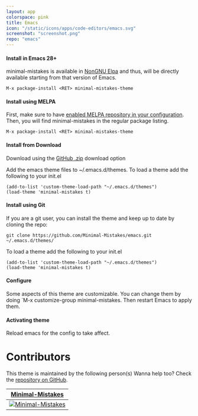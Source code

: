 ```yaml
---
layout: app
colorspace: pink
title: Emacs
icon: "/static/icons/apps/code-editors/emacs.svg"
screenshot: "screenshot.png"
repo: "emacs"
---
```


#### Install in Emacs 28+

minimal-mistakes is available in [NonGNU Elpa](https://elpa.nongnu.org/nongnu/minimal-mistakes-theme.html) and thus, will be directly available starting from that version of Emacs.

```
M-x package-install <RET> minimal-mistakes-theme
```

#### Install using MELPA

First, make sure to have [enabled MELPA repository in your configuration](https://melpa.org/#/getting-started). Then, you will find minimal-mistakes in the regular package listing.

```
M-x package-install <RET> minimal-mistakes-theme
```

#### Install from Download

Download using the [GitHub .zip](https://github.com/Minimal-Mistakes/emacs/archive/main.zip) download option

Add the emacs theme files to ~/.emacs.d/themes.
To load a theme add the following to your init.el

```
(add-to-list 'custom-theme-load-path "~/.emacs.d/themes")
(load-theme 'minimal-mistakes t)
```

#### Install using Git

If you are a git user, you can install the theme and keep up to date by cloning the repo:

```
git clone https://github.com/Minimal-Mistakes/emacs.git ~/.emacs.d/themes/
```

To load a theme add the following to your init.el

```
(add-to-list 'custom-theme-load-path "~/.emacs.d/themes")
(load-theme 'minimal-mistakes t)
```

#### Configure

Some aspects of this theme are customizable. You can change them by doing `M-x customize-group minimal-mistakes. Then restart Emacs to apply them.

#### Activating theme

Reload emacs for the config to take affect.

# Contributors

This theme is maintained by the following person(s) Wanna help too? Check the [repository on GitHub](https://github.com/minimal-mistakes/emacs/graphs/contributors).

| [Minimal-Mistakes](https://github.com/Minimal-Mistakes)                                                            |
| ------------------------------------------------------------------------------------------------------------------ |
| [![Minimal-Mistakes](https://avatars.githubusercontent.com/u/99121492?s=125)](https://github.com/Minimal-Mistakes) |
